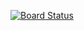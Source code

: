 [![Board Status](https://dev.azure.com/marcosleal0773/c3d7d8e4-8a28-4885-a45b-1aa165133225/4168552b-c17d-4502-8782-8e7c1ea2cfa4/_apis/work/boardbadge/c7db3c0c-4e7d-4624-a133-d175cf1a9bb0)](https://dev.azure.com/marcosleal0773/c3d7d8e4-8a28-4885-a45b-1aa165133225/_boards/board/t/4168552b-c17d-4502-8782-8e7c1ea2cfa4/Microsoft.RequirementCategory)